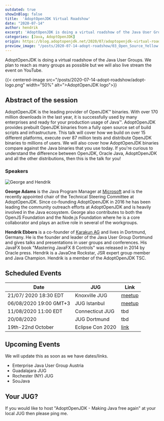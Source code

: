 ```yaml
---
outdated: true
showInBlog: false
title:  'AdoptOpenJDK Virtual Roadshow'
date: "2020-07-14"
author: hendrik
excerpt: 'AdoptOpenJDK is doing a virtual roadshow of the Java User Groups. We plan to reach as many groups as possible but we will also live stream the event on YouTube.'
categories: [Java, AdoptOpenJDK]
origin: https://blog.adoptopenjdk.net/2020/07/adoptopenjdk-virtual-roadshow/
preview_image: "/posts/2020-07-14-adopt-roadshow/03_Open_Source_Yellow.jpg"
---
```

AdoptOpenJDK is doing a virtual roadshow of the Java User Groups.
We plan to reach as many groups as possible but we will also live stream the event on YouTube.

{{< centered-image src="/posts/2020-07-14-adopt-roadshow/adopt-logo.png" width="50%" alt=">AdoptOpenJDK logo">}}

## Abstract of the session
AdoptOpenJDK is the leading provider of OpenJDK™ binaries.
With over 170 million downloads in the last year, it is successfully used by many enterprises and ready for your production usage of Java™.
AdoptOpenJDK provides prebuilt OpenJDK binaries from a fully open source set of build scripts and infrastructure.
This talk will cover how we build on over 15 different platforms, execute over 87 million tests and distribute OpenJDK binaries to millions of users.
We will also cover how AdoptOpenJDK binaries compare against the Java binaries that you use today.
If you're curious to understand the difference between OpenJDK, Oracle Java, AdoptOpenJDK and all the other distributions, then this is the talk for you!

### Speakers

![George and Hendrik](/posts/2020-07-14-adopt-roadshow/speakers.png)

**George Adams** is the Java Program Manager at [Microsoft](https://www.microsoft.com) and is the recently appointed chair of the Technical Steering Committee at AdoptOpenJDK.
Since co-founding AdoptOpenJDK in 2016 he has been leading the community outreach efforts at AdoptOpenJDK and is heavily involved in the Java ecosystem.
George also contributes to both the OpenJS Foundation and the Node.js Foundation where he is a core collaborator and plays an active role in several of the workgroups.

**Hendrik Ebbers** is a co-founder of [Karakun AG](https://www.karakun.com) and lives in Dortmund, Germany.
He is the founder and leader of the Java User Group Dortmund and gives talks and presentations in user groups and conferences.
His JavaFX book "Mastering JavaFX 8 Controls" was released in 2014 by Oracle press. Hendrik is a JavaOne Rockstar, JSR expert group member and Java Champion.
Hendrik is a member of the AdoptOpenJDK TSC.

## Scheduled Events

| Date | JUG | Link |
|---|---|---|
| 21/07/ 2020 18:30 EDT | Knoxville JUG  |  [meetup](https://www.meetup.com/de-DE/KnoxJava/events/nmfmbrybckbcc/) |
| 06/08/2020  19:00 GMT+3 | JUG Istanbul |  [meetup](https://www.meetup.com/de-DE/Istanbul-Java-User-Group/events/271767087) |  
| 11/08/2020  11:00 EDT | Connecticut JUG  | tbd |
| 20/08/2020 | JUG Dortmund  | tbd |
| 19th-22nd October | Eclipse Con 2020 | [link](https://www.eclipsecon.org/2020/sessions/adoptopenjdk-making-java-free-again) |

## Upcoming Events
We will update this as soon as we have dates/links.
- Enterprise Java User Group Austria
- Guadalajara JUG
- Rochester (NY) JUG
- SouJava

## Your JUG?
If you would like to host "AdoptOpenJDK - Making Java free again" at your local JUG then please ping me.

